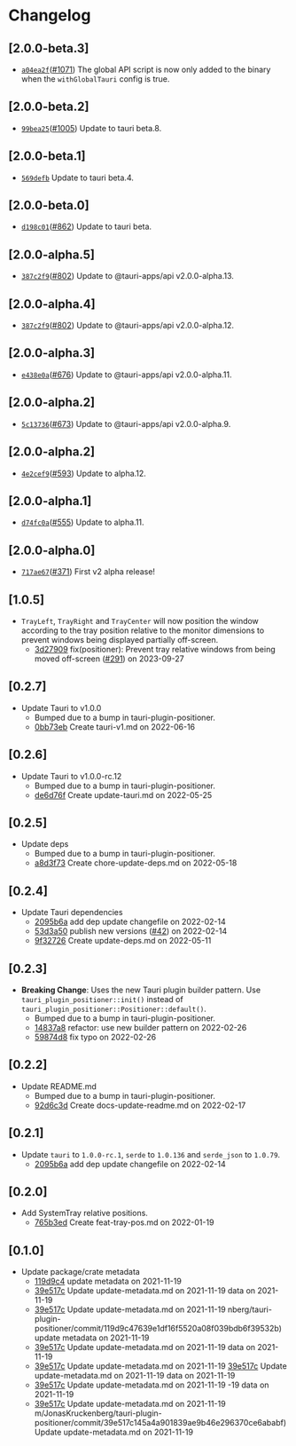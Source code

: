 # Changelog

## \[2.0.0-beta.3]

- [`a04ea2f`](https://github.com/tauri-apps/plugins-workspace/commit/a04ea2f38294d5a3987578283badc8eec87a7752)([#1071](https://github.com/tauri-apps/plugins-workspace/pull/1071)) The global API script is now only added to the binary when the `withGlobalTauri` config is true.

## \[2.0.0-beta.2]

- [`99bea25`](https://github.com/tauri-apps/plugins-workspace/commit/99bea2559c2c0648c2519c50a18cd124dacef57b)([#1005](https://github.com/tauri-apps/plugins-workspace/pull/1005)) Update to tauri beta.8.

## \[2.0.0-beta.1]

- [`569defb`](https://github.com/tauri-apps/plugins-workspace/commit/569defbe9492e38938554bb7bdc1be9151456d21) Update to tauri beta.4.

## \[2.0.0-beta.0]

- [`d198c01`](https://github.com/tauri-apps/plugins-workspace/commit/d198c014863ee260cb0de88a14b7fc4356ef7474)([#862](https://github.com/tauri-apps/plugins-workspace/pull/862)) Update to tauri beta.

## \[2.0.0-alpha.5]

- [`387c2f9`](https://github.com/tauri-apps/plugins-workspace/commit/387c2f9e0ce4c75c07ffa3fd76391a25b58f5daf)([#802](https://github.com/tauri-apps/plugins-workspace/pull/802)) Update to @tauri-apps/api v2.0.0-alpha.13.

## \[2.0.0-alpha.4]

- [`387c2f9`](https://github.com/tauri-apps/plugins-workspace/commit/387c2f9e0ce4c75c07ffa3fd76391a25b58f5daf)([#802](https://github.com/tauri-apps/plugins-workspace/pull/802)) Update to @tauri-apps/api v2.0.0-alpha.12.

## \[2.0.0-alpha.3]

- [`e438e0a`](https://github.com/tauri-apps/plugins-workspace/commit/e438e0a62d4b430a5159f05f13ecd397dd891a0d)([#676](https://github.com/tauri-apps/plugins-workspace/pull/676)) Update to @tauri-apps/api v2.0.0-alpha.11.

## \[2.0.0-alpha.2]

- [`5c13736`](https://github.com/tauri-apps/plugins-workspace/commit/5c137365c60790e8d4037d449e8237aa3fffdab0)([#673](https://github.com/tauri-apps/plugins-workspace/pull/673)) Update to @tauri-apps/api v2.0.0-alpha.9.

## \[2.0.0-alpha.2]

- [`4e2cef9`](https://github.com/tauri-apps/plugins-workspace/commit/4e2cef9b702bbbb9cf4ee17de50791cb21f1b2a4)([#593](https://github.com/tauri-apps/plugins-workspace/pull/593)) Update to alpha.12.

## \[2.0.0-alpha.1]

- [`d74fc0a`](https://github.com/tauri-apps/plugins-workspace/commit/d74fc0a097996e90a37be8f57d50b7d1f6ca616f)([#555](https://github.com/tauri-apps/plugins-workspace/pull/555)) Update to alpha.11.

## \[2.0.0-alpha.0]

- [`717ae67`](https://github.com/tauri-apps/plugins-workspace/commit/717ae670978feb4492fac1f295998b93f2b9347f)([#371](https://github.com/tauri-apps/plugins-workspace/pull/371)) First v2 alpha release!

## \[1.0.5]

- `TrayLeft`, `TrayRight` and `TrayCenter` will now position the window according to the tray position relative to the monitor dimensions to prevent windows being displayed partially off-screen.
  - [3d27909](https://github.com/tauri-apps/plugins-workspace/commit/3d279094d44be78cdc5d1de3938f1414e13db6b0) fix(positioner): Prevent tray relative windows from being moved off-screen ([#291](https://github.com/tauri-apps/plugins-workspace/pull/291)) on 2023-09-27

## \[0.2.7]

- Update Tauri to v1.0.0
  - Bumped due to a bump in tauri-plugin-positioner.
  - [0bb73eb](https://www.github.com/JonasKruckenberg/tauri-plugin-positioner/commit/0bb73eb20dae87f730c0b5f4cc08e6689e25fdba) Create tauri-v1.md on 2022-06-16

## \[0.2.6]

- Update Tauri to v1.0.0-rc.12
  - Bumped due to a bump in tauri-plugin-positioner.
  - [de6d76f](https://www.github.com/JonasKruckenberg/tauri-plugin-positioner/commit/de6d76f3a96a68e88a7ac434d65df4dbc82af122) Create update-tauri.md on 2022-05-25

## \[0.2.5]

- Update deps
  - Bumped due to a bump in tauri-plugin-positioner.
  - [a8d3f73](https://www.github.com/JonasKruckenberg/tauri-plugin-positioner/commit/a8d3f73b74829ef5d53d4fb028e59d09e8946399) Create chore-update-deps.md on 2022-05-18

## \[0.2.4]

- Update Tauri dependencies
  - [2095b6a](https://www.github.com/JonasKruckenberg/tauri-plugin-positioner/commit/2095b6a4a4ab5590add099ddb2b1e8118e3496e4) add dep update changefile on 2022-02-14
  - [53d3a50](https://www.github.com/JonasKruckenberg/tauri-plugin-positioner/commit/53d3a501776f16741124aa961f521b9d7798c878) publish new versions ([#42](https://www.github.com/JonasKruckenberg/tauri-plugin-positioner/pull/42)) on 2022-02-14
  - [9f32726](https://www.github.com/JonasKruckenberg/tauri-plugin-positioner/commit/9f32726ede38bb9b2711f738a2f9fee7f0da2d73) Create update-deps.md on 2022-05-11

## \[0.2.3]

- **Breaking Change**: Uses the new Tauri plugin builder pattern. Use `tauri_plugin_positioner::init()` instead of `tauri_plugin_positioner::Positioner::default()`.
  - Bumped due to a bump in tauri-plugin-positioner.
  - [14837a8](https://www.github.com/JonasKruckenberg/tauri-plugin-positioner/commit/14837a8d9cecdd6014867d4ef00fb98f21b2249d) refactor: use new builder pattern on 2022-02-26
  - [59874d8](https://www.github.com/JonasKruckenberg/tauri-plugin-positioner/commit/59874d827471dfb889662fadc74fec1f2243b89e) fix typo on 2022-02-26

## \[0.2.2]

- Update README.md
  - Bumped due to a bump in tauri-plugin-positioner.
  - [92d6c3d](https://www.github.com/JonasKruckenberg/tauri-plugin-positioner/commit/92d6c3dca00a6b3562682804a649c0023831ce2b) Create docs-update-readme.md on 2022-02-17

## \[0.2.1]

- Update `tauri` to `1.0.0-rc.1`, `serde` to `1.0.136` and `serde_json` to `1.0.79`.
  - [2095b6a](https://www.github.com/JonasKruckenberg/tauri-plugin-positioner/commit/2095b6a4a4ab5590add099ddb2b1e8118e3496e4) add dep update changefile on 2022-02-14

## \[0.2.0]

- Add SystemTray relative positions.
  - [765b3ed](https://www.github.com/JonasKruckenberg/tauri-plugin-positioner/commit/765b3ed90056d85ae88b0852b7107ff2b84a6c3a) Create feat-tray-pos.md on 2022-01-19

## \[0.1.0]

- Update package/crate metadata
  - [119d9c4](https://www.github.com/JonasKruckenberg/tauri-plugin-positioner/commit/119d9c47639e1df16f5520a08f039bdb6f39532b) update metadata on 2021-11-19
  - [39e517c](https://www.github.com/JonasKruckenberg/tauri-plugin-positioner/commit/39e517c145a4a901839ae9b46e296370ce6ababf) Update update-metadata.md on 2021-11-19
    data on 2021-11-19
  - [39e517c](https://www.github.com/JonasKruckenberg/tauri-plugin-positioner/commit/39e517c145a4a901839ae9b46e296370ce6ababf) Update update-metadata.md on 2021-11-19
    nberg/tauri-plugin-positioner/commit/119d9c47639e1df16f5520a08f039bdb6f39532b) update metadata on 2021-11-19
  - [39e517c](https://www.github.com/JonasKruckenberg/tauri-plugin-positioner/commit/39e517c145a4a901839ae9b46e296370ce6ababf) Update update-metadata.md on 2021-11-19
    data on 2021-11-19
  - [39e517c](https://www.github.com/JonasKruckenberg/tauri-plugin-positioner/commit/39e517c145a4a901839ae9b46e296370ce6ababf) Update update-metadata.md on 2021-11-19
    [39e517c](https://www.github.com/JonasKruckenberg/tauri-plugin-positioner/commit/39e517c145a4a901839ae9b46e296370ce6ababf) Update update-metadata.md on 2021-11-19
    data on 2021-11-19
  - [39e517c](https://www.github.com/JonasKruckenberg/tauri-plugin-positioner/commit/39e517c145a4a901839ae9b46e296370ce6ababf) Update update-metadata.md on 2021-11-19
    \-19
    data on 2021-11-19
  - [39e517c](https://www.github.com/JonasKruckenberg/tauri-plugin-positioner/commit/39e517c145a4a901839ae9b46e296370ce6ababf) Update update-metadata.md on 2021-11-19
    m/JonasKruckenberg/tauri-plugin-positioner/commit/39e517c145a4a901839ae9b46e296370ce6ababf) Update update-metadata.md on 2021-11-19
